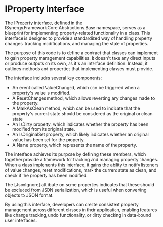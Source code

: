 # IProperty Interface

The IProperty interface, defined in the ISynergy.Framework.Core.Abstractions.Base namespace, serves as a blueprint for implementing property-related functionality in a class. This interface is designed to provide a standardized way of handling property changes, tracking modifications, and managing the state of properties.

The purpose of this code is to define a contract that classes can implement to gain property management capabilities. It doesn't take any direct inputs or produce outputs on its own, as it's an interface definition. Instead, it outlines methods and properties that implementing classes must provide.

The interface includes several key components:

- An event called ValueChanged, which can be triggered when a property's value is modified.
- A ResetChanges method, which allows reverting any changes made to the property.
- A MarkAsClean method, which can be used to indicate that the property's current state should be considered as the original or clean state.
- An IsDirty property, which indicates whether the property has been modified from its original state.
- An IsOriginalSet property, which likely indicates whether an original value has been set for the property.
- A Name property, which represents the name of the property.

The interface achieves its purpose by defining these members, which together provide a framework for tracking and managing property changes. When a class implements this interface, it gains the ability to notify listeners of value changes, reset modifications, mark the current state as clean, and check if the property has been modified.

The [JsonIgnore] attribute on some properties indicates that these should be excluded from JSON serialization, which is useful when converting objects to JSON format.

By using this interface, developers can create consistent property management across different classes in their application, enabling features like change tracking, undo functionality, or dirty checking in data-bound user interfaces.